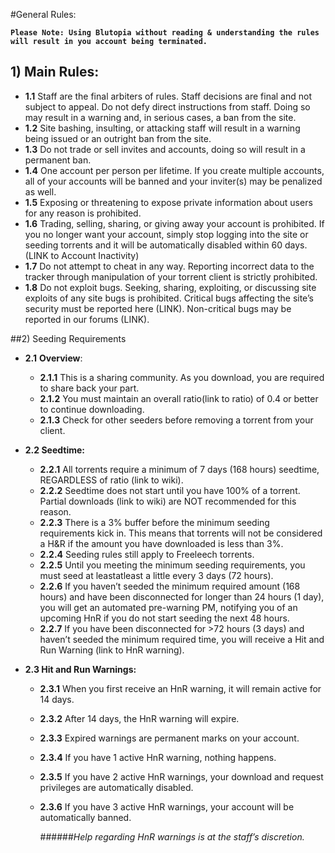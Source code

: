 #General Rules:

**```Please Note: Using Blutopia without reading & understanding the rules will result in you account being terminated.```**

## 1) Main Rules:
* **1.1** Staff are the final arbiters of rules. Staff decisions are final and not subject to appeal. Do not defy direct instructions from staff. Doing so may result in a warning and, in serious cases, a ban from the site.
* **1.2** Site bashing, insulting, or attacking staff will result in a warning being issued or an outright ban from the site.
* **1.3** Do not trade or sell invites and accounts, doing so will result in a permanent ban.
* **1.4** One account per person per lifetime. If you create multiple accounts, all of your accounts will be banned and your inviter(s) may be penalized as well.
* **1.5** Exposing or threatening to expose private information about users for any reason is prohibited.
* **1.6** Trading, selling, sharing, or giving away your account is prohibited. If you no longer want your account, simply stop logging into the site or seeding torrents and it will be automatically disabled within 60 days. (LINK to Account Inactivity)
* **1.7** Do not attempt to cheat in any way. Reporting incorrect data to the tracker through manipulation of your torrent client is strictly prohibited.
* **1.8** Do not exploit bugs. Seeking, sharing, exploiting, or discussing site exploits of any site bugs is prohibited. Critical bugs affecting the site’s security must be reported here (LINK). Non-critical bugs may be reported in our forums (LINK).

##2) Seeding Requirements
* **2.1** **Overview**:
    * **2.1.1** This is a sharing community. As you download, you are required to share back your part.
    * **2.1.2** You must maintain an overall ratio(link to ratio) of 0.4 or better to continue downloading.
    * **2.1.3** Check for other seeders before removing a torrent from your client. 
	
* **2.2 Seedtime:**
    * **2.2.1** All torrents require a minimum of 7 days (168 hours) seedtime, REGARDLESS of ratio (link to wiki).
    * **2.2.2** Seedtime does not start until you have 100% of a torrent. Partial downloads (link to wiki) are NOT recommended for this reason.
    * **2.2.3** There is a 3% buffer before the minimum seeding requirements kick in. This means that torrents will not be considered a H&R if the amount you have downloaded is less than 3%.
    * **2.2.4** Seeding rules still apply to Freeleech torrents.
    * **2.2.5** Until you meeting the minimum seeding requirements, you must seed at leastatleast a little every 3 days (72 hours).
    * **2.2.6** If you haven’t seeded the minimum required amount (168 hours) and have been disconnected for longer than 24 hours (1 day), you will get an automated pre-warning PM, notifying you of an upcoming HnR if you do not start seeding the next 48 hours.
    * **2.2.7** If you have been disconnected for >72 hours (3 days) and haven’t seeded the minimum required time, you will receive a Hit and Run Warning (link to HnR warning).

* **2.3 Hit and Run Warnings:**
    * **2.3.1** When you first receive an HnR warning, it will remain active for 14 days.
    * **2.3.2** After 14 days, the HnR warning will expire.
    * **2.3.3** Expired warnings are permanent marks on your account.
    * **2.3.4** If you have 1 active HnR warning, nothing happens.
    * **2.3.5** If you have 2 active HnR warnings, your download and request privileges are automatically disabled.
    * **2.3.6** If you have 3 active HnR warnings, your account will be automatically banned.

        ######_Help regarding HnR warnings is at the staff’s discretion._

